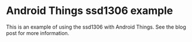 # Android Things ssd1306 example

This is an example of using the ssd1306 with Android Things. See the blog post for more information.

